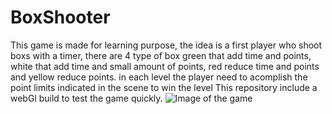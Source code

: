 # BoxShooter
This game is made for learning purpose, the idea is a first player who shoot boxs with a timer, there are 4 type of box green that add time and points, white that add time and small amount of points, red reduce time and points and yellow reduce points.
in each level the player need to acomplish the point limits indicated in the scene to win the level
This repository include a webGl build to test the game quickly.
![Image of the game](https://github.com/IsmailMAJBAR/BoxShooter/images/Capture.png)